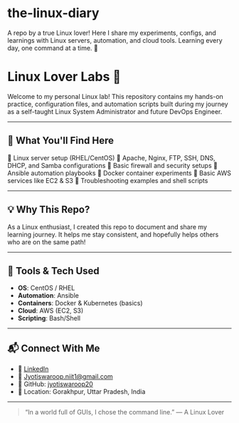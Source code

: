 # the-linux-diary
A repo by a true Linux lover! Here I share my experiments, configs, and learnings with Linux servers, automation, and cloud tools. Learning every day, one command at a time. 🐧
# Linux Lover Labs 🐧
Welcome to my personal Linux lab! This repository contains my hands-on practice, configuration files, and automation scripts built during my journey as a self-taught Linux System Administrator and future DevOps Engineer.

---

## 🔧 What You'll Find Here

🔹 Linux server setup (RHEL/CentOS)
🔹 Apache, Nginx, FTP, SSH, DNS, DHCP, and Samba configurations
🔹 Basic firewall and security setups
🔹 Ansible automation playbooks
🔹 Docker container experiments
🔹 Basic AWS services like EC2 & S3
🔹 Troubleshooting examples and shell scripts

---

## 💡 Why This Repo?

As a Linux enthusiast, I created this repo to document and share my learning journey. It helps me stay consistent, and hopefully helps others who are on the same path!

---

## 🚀 Tools & Tech Used

- **OS**: CentOS / RHEL
- **Automation**: Ansible
- **Containers**: Docker & Kubernetes (basics)
- **Cloud**: AWS (EC2, S3)
- **Scripting**: Bash/Shell

---

## 📬 Connect With Me

- 🔗 [LinkedIn](https://www.linkedin.com/in/jyotiswaroop-tripathi-6551b9343)  
- 📧 Jyotiswaroop.niit1@gmail.com  
- 🐙 GitHub: [jyotiswaroop20](https://github.com/jyotiswaroop20)
- 📍 Location: Gorakhpur, Uttar Pradesh, India
---

> “In a world full of GUIs, I chose the command line.” — A Linux Lover

